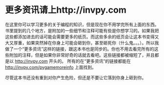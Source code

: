 # 更多资讯请上http://invpy.com

在这里你可以学习更多的关于编程的知识，但是现在你不用学完所有上面的东西。书里提到的几个地方，是附加的一些细节和注释可能有些是你想学习的。如果我把这些都添加进去的话可能会需要更多的纸页。而这些多余的纸页会让这本书变得又大又厚重，如果突然掉在你身上可能会砸到你，甚至砸死你（什么鬼。。。）。所以我做了一个“更多资讯”这样的链接，跟这本书也是同步的。你也不用去看完所有的这些附加的注释，但是如果你非常好奇的话就去看吧。这些链接都被缩短了，并且都是以 http://invpy.com 开头的。
所有的在“更多资讯”的链接都能在 http://invpy.com/pygamemoreinfo 上面找到。

尽管这本书还没有重到对你产生危险，但还是不要让它落到你身上砸到你。